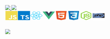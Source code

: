 <div>
  <a href="https://github.com/claudiadevsp">
    <img height="180em" src="https://github-readme-stats.vercel.app/api?username=claudiadevsp&show_icons=true&theme=dracula"/>
  <img height="180em" src="https://github-readme-stats.vercel.app/api/top-langs/?username=claudiadevsp&layout=compact&langs_count=7&theme=dracula"/>
</div>
<div style="display: flex"><br>
  
  <img align="center" alt="clau-js" title="JavaScript" height="30" width="40" src="https://raw.githubusercontent.com/devicons/devicon/master/icons/javascript/javascript-plain.svg">
  
  <img align="center" alt="clau-ts" title="TypeScript" height="30" width="40" src="https://raw.githubusercontent.com/devicons/devicon/master/icons/typescript/typescript-plain.svg">
  
  <img align="center" alt="clau-react" title="React" height="30" width="40" src="https://raw.githubusercontent.com/devicons/devicon/master/icons/react/react-original.svg">
  
  <img align="center" alt="clau-vuejs" title="VueJs" height="30" width="40" src="https://raw.githubusercontent.com/devicons/devicon/master/icons/vuejs/vuejs-original.svg">
  
  <img align="center" alt="clau-html" title="Html5" height="30" width="40" src="https://raw.githubusercontent.com/devicons/devicon/master/icons/html5/html5-original.svg">
  
  <img align="center" alt="clau-css" title="Css3" height="30" width="40" src="https://raw.githubusercontent.com/devicons/devicon/master/icons/css3/css3-original.svg">
  
  <img align="center" alt="clau-nodejs" title="NodeJs" height="30" width="40" src="https://raw.githubusercontent.com/devicons/devicon/master/icons/nodejs/nodejs-original.svg">
  
  <img align="center" alt="clau-php" title="PHP" height="30" width="40" src="https://raw.githubusercontent.com/devicons/devicon/master/icons/php/php-original.svg">
  
</div>
  
  ##
 
<div>  
  <a href="https://www.linkedin.com/in/claudia-da-silva-souza/" target="_blank"><img src="https://img.shields.io/badge/-LinkedIn-%230077B5?style=for-the-badge&logo=linkedin&logoColor=white" target="_blank"></a>
  
 
</div>

